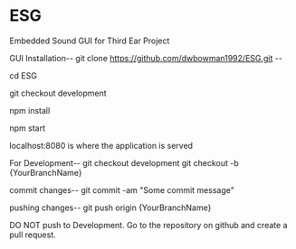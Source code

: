 # ESG
Embedded Sound GUI for Third Ear Project

GUI Installation--
git clone https://github.com/dwbowman1992/ESG.git --

cd ESG

git checkout development

npm install

npm start

localhost:8080 is where the application is served

For Development--
git checkout development
git checkout -b {YourBranchName}

commit changes--
git commit -am "Some commit message"

pushing changes--
git push origin {YourBranchName}

DO NOT push to Development. Go to the repository on github and create a pull request.

